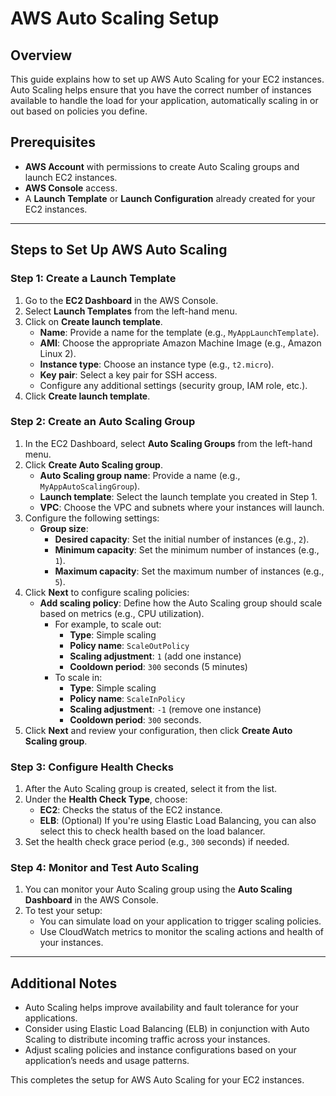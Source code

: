 # AWS Auto Scaling Setup

## Overview
This guide explains how to set up AWS Auto Scaling for your EC2 instances. Auto Scaling helps ensure that you have the correct number of instances available to handle the load for your application, automatically scaling in or out based on policies you define.

## Prerequisites
- **AWS Account** with permissions to create Auto Scaling groups and launch EC2 instances.
- **AWS Console** access.
- A **Launch Template** or **Launch Configuration** already created for your EC2 instances.

---

## Steps to Set Up AWS Auto Scaling

### Step 1: Create a Launch Template
1. Go to the **EC2 Dashboard** in the AWS Console.
2. Select **Launch Templates** from the left-hand menu.
3. Click on **Create launch template**.
   - **Name**: Provide a name for the template (e.g., `MyAppLaunchTemplate`).
   - **AMI**: Choose the appropriate Amazon Machine Image (e.g., Amazon Linux 2).
   - **Instance type**: Choose an instance type (e.g., `t2.micro`).
   - **Key pair**: Select a key pair for SSH access.
   - Configure any additional settings (security group, IAM role, etc.).
4. Click **Create launch template**.

### Step 2: Create an Auto Scaling Group
1. In the EC2 Dashboard, select **Auto Scaling Groups** from the left-hand menu.
2. Click **Create Auto Scaling group**.
   - **Auto Scaling group name**: Provide a name (e.g., `MyAppAutoScalingGroup`).
   - **Launch template**: Select the launch template you created in Step 1.
   - **VPC**: Choose the VPC and subnets where your instances will launch.
3. Configure the following settings:
   - **Group size**:
     - **Desired capacity**: Set the initial number of instances (e.g., `2`).
     - **Minimum capacity**: Set the minimum number of instances (e.g., `1`).
     - **Maximum capacity**: Set the maximum number of instances (e.g., `5`).
4. Click **Next** to configure scaling policies:
   - **Add scaling policy**: Define how the Auto Scaling group should scale based on metrics (e.g., CPU utilization).
     - For example, to scale out: 
       - **Type**: Simple scaling
       - **Policy name**: `ScaleOutPolicy`
       - **Scaling adjustment**: `1` (add one instance)
       - **Cooldown period**: `300` seconds (5 minutes)
     - To scale in:
       - **Type**: Simple scaling
       - **Policy name**: `ScaleInPolicy`
       - **Scaling adjustment**: `-1` (remove one instance)
       - **Cooldown period**: `300` seconds.
5. Click **Next** and review your configuration, then click **Create Auto Scaling group**.

### Step 3: Configure Health Checks
1. After the Auto Scaling group is created, select it from the list.
2. Under the **Health Check Type**, choose:
   - **EC2**: Checks the status of the EC2 instance.
   - **ELB**: (Optional) If you're using Elastic Load Balancing, you can also select this to check health based on the load balancer.
3. Set the health check grace period (e.g., `300` seconds) if needed.

### Step 4: Monitor and Test Auto Scaling
1. You can monitor your Auto Scaling group using the **Auto Scaling Dashboard** in the AWS Console.
2. To test your setup:
   - You can simulate load on your application to trigger scaling policies.
   - Use CloudWatch metrics to monitor the scaling actions and health of your instances.

---

## Additional Notes
- Auto Scaling helps improve availability and fault tolerance for your applications.
- Consider using Elastic Load Balancing (ELB) in conjunction with Auto Scaling to distribute incoming traffic across your instances.
- Adjust scaling policies and instance configurations based on your application’s needs and usage patterns.

This completes the setup for AWS Auto Scaling for your EC2 instances.
